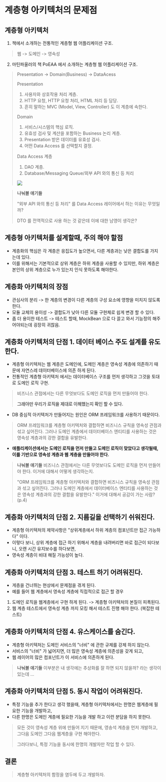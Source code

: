 # 계층형 아키텍처의 문제점

## 계층형 아키텍처 
1. 책에서 소개하는 전통적인 계층형 웹 어플리케이션 구조.
> 웹 -> 도메인 -> 영속성

2. 마틴파울러의 책 PoEAA 에서 소개하는 계층형 웹 어플리케이션 구조.
> Presentation -> Domain(Business) -> DataAcess
> 
> Presentation
> 1. 사용자와 상호작용 처리 계층.
> 2. HTTP 요청, HTTP 요청 처리, HTML 처리 등 담당.
> 3. 흔히 말하는 MVC (Model, View, Controller) 도 이 계층에 속한다.
> 
> Domain
> 1. 서비스/시스템의 핵심 로직.
> 2. 유효성 검사 및 계산을 포함하는 Business 논리 계층.
> 3. Presentation 받은 데이터를 유효성 검사.
> 4. 어떤 Data Access 를 선택할지 결정.
> 
> Data Access 계층
> 1. DAO 계층.
> 2. Database/Messaging Queue/외부 API 와의 통신 등 처리
> 
> ![](/images/계층형.png)

> **나눠볼 얘기들**
> 
> "외부 API 와의 통신 등 처리" 를 Data Access 레이어에서 하는 이유는 무엇일까?
> 
> DTO 를 전역적으로 사용 하는 것 같은데 이에 대한 남영이 생각은?
## 계층형 아키텍처를 설계할때, 주의 해야 할점
- 계층화의 핵심은 각 계층은 응집도가 높으면서, 다른 계층과는 낮은 결합도를 가지는데 있다.
- 이를 위해서는 기본적으로 상위 계층은 하위 계층을 사용할 수 있지만, 하위 계층은 본인의 상위 계층으로 누가 있는지 인식 못하도록 해야한다.

## 계층화 아키텍처의 장점
- 관심사의 분리 ->  한 계층의 변경이 다른 계층의 구성 요소에 영향을 미치지 않도록 한다.
- 모듈 교체의 용이성 -> 결합도가 낮아 다른 모듈 구현체로 쉽게 변경 할 수 있다.
- 좀 더 용이한 테스트 -> 테스트 할때, MockBean 으로 다 끌고 와서 기능정의 해주어야되는데 굉장히 귀찮음.

## 계층화 아키텍처의 단점 1. 데이터 베이스 주도 설계를 유도한다.
- 계층형 아키텍처는 웹 계층은 도메인에, 도메인 계층은 영속성 계층에 의존하기 때문에 자연스레 데이터베이스에 의존 하게 된다.
- 전통적인 계층형 아키텍처 에서는 데이터베이스 구조를 먼저 생각하고 그것을 토대로 도메인 로직 구현.

> 비즈니스 관점에서는 다른 무엇보다도 도메인 로직을 먼저 만들어야 한다.
> 
> **그래야만 우리가 로직을 제대로 이해했는지 확인 할 수 있다.**

- DB 중심적 아키텍처가 만들어지는 원인은 ORM 프레임워크를 사용하기 때문이다.
> ORM 프레임워크를 계층형 아키텍처와 결합하면 비즈니스 규칙을 영속성 관점과 섞고 싶어진다. 그러나 도메인 계층에서 데이터베이스 엔티티를 사용하는 것은 영속성 계층과의 강한 결합을 유발한다.

- **애플리케이션에서는 도메인 로직을 먼저 만들고 도메인 로직이 맞았다고 생각될때, 이를 기반으로 영속성 계층과 웹 계층을 만들어야 한다.**

> **나눠볼 얘기들**
> 비즈니스 관점에서는 다른 무엇보다도 도메인 로직을 먼저 만들어야 한다. 이거에 대해서 어떻게 생각하는지.
> 
> "ORM 프레임워크를 계층형 아키텍처와 결합하면 비즈니스 규칙을 영속성 관점과 섞고 싶어진다. 
> 그러나 도메인 계층에서 데이터베이스 엔티티를 사용하는 것은 영속성 계층과의 강한 결합을 유발한다." 
> 이거에 대해서 공감이 가는 사람? (p.4)

## 계층화 아키텍처의 단점 2. 지름길을 선택하기 쉬워진다.
- 계층형 아키텍처의 제약사항은 "상위계층에서 하위 계층의 컴포넌트만 접근 가능하다" 이다.
- 이렇다 보니, 상위 계층에 접근 하기 위해서 계층을 내려버리면 바로 접근이 되다보니, 오랜 시간 유지보수를 하다보면,
- 영속성 계층이 비대 해질 가능성이 높다.

## 계층화 아키텍처의 단점 3. 테스트 하기 어려워진다.
- 게층을 건너뛰는 현상에서 문제점을 겪게 된다. 
- 예를 들어 웹 계층에서 영속성 계층에 직접적으로 접근 할 경우 

1. 도메인 로직을 웹계층에서 구현 하게 된다. -> 계층형 아키텍처의 본질이 피폭된다.
2. 웹 계층 테스트에서 영속성 계층 까지 모킹 해서 테스트 진행 해야 한다. (복잡한 테스트)

## 계층화 아키텍처의 단점 4. 유스케이스를 숨긴다.
- 계층형 아키텍처는 도메인 서비스의 "너비" 에 관한 규제를 강제 하지 않는다.
- 서비스의 "너비" 가 넓어지면, 더 많은 영속성 계층에 의존성을 갖게 되고,
- 웹 레이어의 많은 컴포넌트가 이 서비스에 의존하게 된다.

> **나눠볼 얘기들**
> 이부분은 내 생각에는 추상화를 잘 하면 되지 않을까? 라는 생각이 있는데 ...

## 계층화 아키텍처의 단점 5. 동시 작업이 어려워진다.
- 특정 기능을 추가 한다고 생각 했을때, 계층형 아키텍처에서는 한명은 웹계층에 필요한 기능을 개발하고,
- 다른 한명은 도메인 계층에 필요한 기능을 개발 하고 이런 분담을 하지 못한다. 

> 모든 것이 영속성 계층 위에 만들어 지기 때문에, 영송석 계층을 먼저 개발하고, 그다음 도메인 그다음 웹계층을 구현 해야한다.
> 
> 그러다보니, 특정 기능을 동시에 한명의 개발자만 작업 할 수 있다.

## 결론
> 계층형 아키텍처의 함정을 염두에 두고 개발하자.



